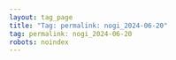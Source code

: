 ```yaml
---
layout: tag_page
title: "Tag: permalink: nogi_2024-06-20"
tag: permalink: nogi_2024-06-20
robots: noindex
---
```

